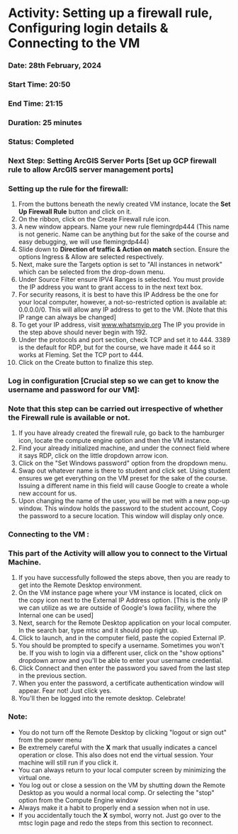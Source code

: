 # Activity: Setting up a firewall rule, Configuring login details & Connecting to the VM 


### Date: 28th February, 2024 

### Start Time: 20:50

### End Time: 21:15

### Duration: 25 minutes 

### Status: Completed 

### Next Step:  Setting ArcGIS Server Ports [Set up GCP firewall rule to allow ArcGIS server management ports] 

 

### Setting up the rule for the firewall: 

1. From the buttons beneath the newly created VM instance, locate the **Set Up Firewall Rule** button and click on it. 
2. On the ribbon, click on the Create Firewall rule icon. 
3. A new window appears. Name your new rule flemingrdp444 (This name is not generic. Name can be anything but for the sake of the course and easy debugging, we will use flemingrdp444) 
4. Slide down to **Direction of traffic & Action on match** section. Ensure the options Ingress & Allow are selected respectively.  
5. Next, make sure the Targets option is set to "All instances in network" which can be selected from the drop-down menu. 
6. Under Source Filter ensure IPV4 Ranges is selected. You must provide the IP address you want to grant access to in the next text box. 
7. For security reasons, it is best to have this IP Address be the one for your local computer, however, a not-so-restricted option is available at: 0.0.0.0/0. This will allow any IP address to get to the VM. [Note that this IP range can always be changed] 
8. To get your IP address, visit www.whatsmyip.org The IP you provide in the step above should never begin with 192. 
9. Under the protocols and port section, check TCP and set it to 444. 3389 is the default for RDP, but for the course, we have made it 444 so it works at Fleming. Set the TCP port to 444. 
10. Click on the Create button to finalize this step. 

 

### Log in configuration [Crucial step so we can get to know the username and password for our VM]: 

### Note that this step can be carried out irrespective of whether the Firewall rule is available or not. 

1. If you have already created the firewall rule, go back to the hamburger icon, locate the compute engine option and then the VM instance. 
2. Find your already initialized machine, and under the connect field where it says RDP, click on the little dropdown arrow icon. 
3. Click on the "Set Windows password" option from the dropdown menu. 
4. Swap out whatever name is there to student and click set. Using student ensures we get everything on the VM preset for the sake of the course. Issuing a different name in this field will cause Google to create a whole new account for us. 
5. Upon changing the name of the user, you will be met with a new pop-up window. This window holds the password to the student account, Copy the password to a secure location. This window will display only once.  

 

### Connecting to the VM : 

### This part of the Activity will allow you to connect to the Virtual Machine. 

1. If you have successfully followed the steps above, then you are ready to get into the Remote Desktop environment. 
2. On the VM instance page where your VM instance is located, click on the copy icon next to the External IP Address option. [This is the only IP we can utilize as we are outside of Google's Iowa facility, where the Internal one can be used] 
3. Next, search for the Remote Desktop application on your local computer. In the search bar, type mtsc and it should pop right up. 
4. Click to launch, and in the computer field, paste the copied External IP. 
5. You should be prompted to specify a username. Sometimes you won't be. If you wish to login via a different user, click on the "show options" dropdown arrow and you'll be able to enter your username credential. 
6. Click Connect and then enter the password you saved from the last step in the previous section. 
7. When you enter the password, a certificate authentication window will appear. Fear not! Just click yes.  
8. You'll then be logged into the remote desktop. Celebrate! 

### Note: 
- You do not turn off the Remote Desktop by clicking "logout or sign out" from the power menu 
- Be extremely careful with the **X** mark that usually indicates a cancel operation or close. This also does not end the virtual session. Your machine will still run if you click it. 
- You can always return to your local computer screen by minimizing the virtual one. 
- You log out or close a session on the VM by shutting down the Remote Desktop as you would a normal local comp. Or selecting the "stop" option from the Compute Engine window 
- Always make it a habit to properly end a session when not in use. 
- If you accidentally touch the **X** symbol, worry not. Just go over to the mtsc login page and redo the steps from this section to reconnect. 
